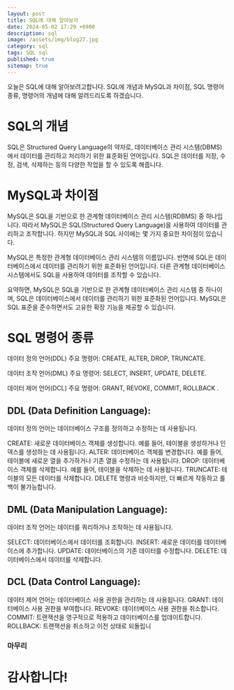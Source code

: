 ```yaml
---
layout: post
title: SQL에 대해 알아보자
date: 2024-05-02 17:29 +0900
description: sql
image: /assets/img/blog27.jpg
category: sql 
tags: SQL sql
published: true
sitemap: true
---
```


오늘은 SQL에 대해 알아보려고합니다. SQL에 개념과 MySQL과 차이점, SQL 명령어 종류, 명령어의 개념에 대해 알려드리도록 하겠습니다.

# SQL의 개념
SQL은 Structured Query Language의 약자로, 데이터베이스 관리 시스템(DBMS)에서 데이터를 관리하고 처리하기 위한 표준화된 언어입니다. SQL은 데이터를 저장, 수정, 검색, 삭제하는 등의 다양한 작업을 할 수 있도록 해줍니다.

# MySQL과 차이점
MySQL은 SQL을 기반으로 한 관계형 데이터베이스 관리 시스템(RDBMS) 중 하나입니다. 따라서 MySQL은 SQL(Structured Query Language)을 사용하여 데이터를 관리하고 조작합니다. 하지만 MySQL과 SQL 사이에는 몇 가지 중요한 차이점이 있습니다.

MySQL은 특정한 관계형 데이터베이스 관리 시스템의 이름입니다. 반면에 SQL은 데이터베이스에서 데이터를 관리하기 위한 표준화된 언어입니다. 다른 관계형 데이터베이스 시스템에서도 SQL을 사용하여 데이터를 조작할 수 있습니다.

요약하면, MySQL은 SQL을 기반으로 한 관계형 데이터베이스 관리 시스템 중 하나이며, SQL은 데이터베이스에서 데이터를 관리하기 위한 표준화된 언어입니다. MySQL은 SQL 표준을 준수하면서도 고유한 확장 기능을 제공할 수 있습니다.

# SQL 명령어 종류
데이터 정의 언어(DDL)
주요 명령어: CREATE, ALTER, DROP, TRUNCATE.

데이터 조작 언어(DML)
주요 명령어: SELECT, INSERT, UPDATE, DELETE.

데이터 제어 언어(DCL)
주요 명령어: GRANT, REVOKE, COMMIT, ROLLBACK .
## DDL (Data Definition Language):
데이터 정의 언어는 데이터베이스 구조를 정의하고 수정하는 데 사용됩니다.

CREATE: 새로운 데이터베이스 객체를 생성합니다. 예를 들어, 테이블을 생성하거나 인덱스를 생성하는 데 사용됩니다.
ALTER: 데이터베이스 객체를 변경합니다. 예를 들어, 테이블에 새로운 열을 추가하거나 기존 열을 수정하는 데 사용됩니다.
DROP: 데이터베이스 객체를 삭제합니다. 예를 들어, 테이블을 삭제하는 데 사용됩니다.
TRUNCATE: 테이블의 모든 데이터를 삭제합니다. DELETE 명령과 비슷하지만, 더 빠르게 작동하고 롤백이 불가능합니다.

## DML (Data Manipulation Language):
데이터 조작 언어는 데이터를 쿼리하거나 조작하는 데 사용됩니다.

SELECT: 데이터베이스에서 데이터를 조회합니다.
INSERT: 새로운 데이터를 데이터베이스에 추가합니다.
UPDATE: 데이터베이스의 기존 데이터를 수정합니다.
DELETE: 데이터베이스에서 데이터를 삭제합니다.

## DCL (Data Control Language):
데이터 제어 언어는 데이터베이스 사용 권한을 관리하는 데 사용됩니다.
GRANT: 데이터베이스 사용 권한을 부여합니다.
REVOKE: 데이터베이스 사용 권한을 취소합니다.
COMMIT: 트랜잭션을 영구적으로 적용하고 데이터베이스를 업데이트합니다.
ROLLBACK: 트랜잭션을 취소하고 이전 상태로 되돌립니
### 마무리

# 감사합니다!
